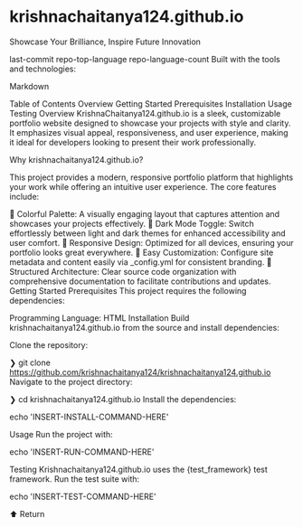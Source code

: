 # krishnachaitanya124.github.io
Showcase Your Brilliance, Inspire Future Innovation

last-commit repo-top-language repo-language-count
Built with the tools and technologies:

Markdown

Table of Contents
Overview
Getting Started
Prerequisites
Installation
Usage
Testing
Overview
KrishnaChaitanya124.github.io is a sleek, customizable portfolio website designed to showcase your projects with style and clarity. It emphasizes visual appeal, responsiveness, and user experience, making it ideal for developers looking to present their work professionally.

Why krishnachaitanya124.github.io?

This project provides a modern, responsive portfolio platform that highlights your work while offering an intuitive user experience. The core features include:

🎨 Colorful Palette: A visually engaging layout that captures attention and showcases your projects effectively.
🌙 Dark Mode Toggle: Switch effortlessly between light and dark themes for enhanced accessibility and user comfort.
📱 Responsive Design: Optimized for all devices, ensuring your portfolio looks great everywhere.
🔧 Easy Customization: Configure site metadata and content easily via _config.yml for consistent branding.
📂 Structured Architecture: Clear source code organization with comprehensive documentation to facilitate contributions and updates.
Getting Started
Prerequisites
This project requires the following dependencies:

Programming Language: HTML
Installation
Build krishnachaitanya124.github.io from the source and install dependencies:

Clone the repository:

❯ git clone https://github.com/krishnachaitanya124/krishnachaitanya124.github.io
Navigate to the project directory:

❯ cd krishnachaitanya124.github.io
Install the dependencies:

echo 'INSERT-INSTALL-COMMAND-HERE'

Usage
Run the project with:

echo 'INSERT-RUN-COMMAND-HERE'

Testing
Krishnachaitanya124.github.io uses the {test_framework} test framework. Run the test suite with:

echo 'INSERT-TEST-COMMAND-HERE'

⬆ Return
